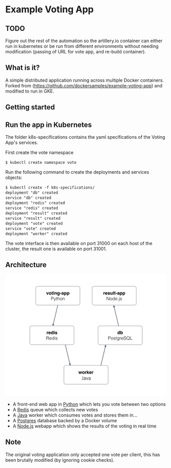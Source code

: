 Example Voting App
=========

TODO
----

Figure out the rest of the automation so the artillery.io container can either run in kubernetes or be run from different environments without needing modification (passing of URL for vote app, and re-build container).

What is it?
-----------

A simple distributed application running across multiple Docker containers. Forked from  (https://github.com/dockersamples/example-voting-app) and modified to run in GKE.

Getting started
---------------

Run the app in Kubernetes
-------------------------

The folder k8s-specifications contains the yaml specifications of the Voting App's services.

First create the vote namespace

```
$ kubectl create namespace vote
```

Run the following command to create the deployments and services objects:
```
$ kubectl create -f k8s-specifications/
deployment "db" created
service "db" created
deployment "redis" created
service "redis" created
deployment "result" created
service "result" created
deployment "vote" created
service "vote" created
deployment "worker" created
```

The vote interface is then available on port 31000 on each host of the cluster, the result one is available on port 31001.

Architecture
-----

![Architecture diagram](architecture.png)

* A front-end web app in [Python](/vote) which lets you vote between two options
* A [Redis](https://hub.docker.com/_/redis/) queue which collects new votes
* A [Java](/worker/src/main) worker which consumes votes and stores them in…
* A [Postgres](https://hub.docker.com/_/postgres/) database backed by a Docker volume
* A [Node.js](/result) webapp which shows the results of the voting in real time


Note
----

The original voting application only accepted one vote per client, this has been brutally modified (by ignoring cookie checks).
